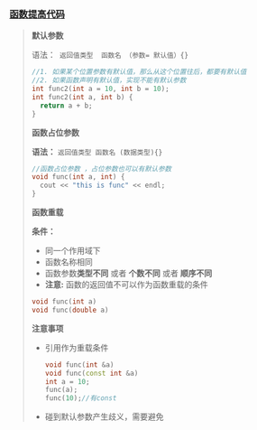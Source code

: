 ### [函数提高代码](./cPlusThings/4.函数提升)

> **默认参数**
>
> 语法：` 返回值类型  函数名 （参数= 默认值）{}`
>
> ```c++
> //1. 如果某个位置参数有默认值，那么从这个位置往后，都要有默认值
> //2. 如果函数声明有默认值，实现不能有默认参数
> int func2(int a = 10, int b = 10);
> int func2(int a, int b) {
> 	return a + b;
> }
> ```
>
> **函数占位参数**
>
> **语法：** `返回值类型 函数名 (数据类型){}`
>
> ```c++
> //函数占位参数 ，占位参数也可以有默认参数
> void func(int a, int) {
> 	cout << "this is func" << endl;
> }
> ```
>
> **函数重载**
>
> **条件：**
>
> * 同一个作用域下
> * 函数名称相同
> * 函数参数**类型不同**  或者 **个数不同** 或者 **顺序不同**
> * **注意:**  函数的返回值不可以作为函数重载的条件
>
> ```c++
> void func(int a)
> void func(double a)
> ```
>
> **注意事项**
>
> - 引用作为重载条件
>
>   ```c++
>   void func(int &a)
>   void func(const int &a)
>   int a = 10;
>   func(a);
>   func(10);//有const
>   ```
>
> - 碰到默认参数产生歧义，需要避免
